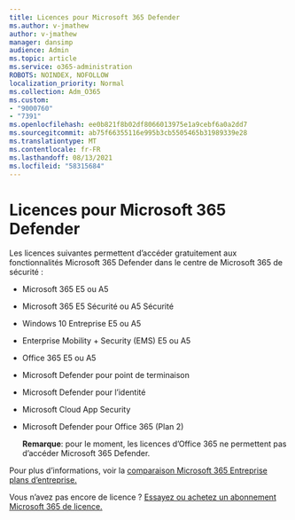 ```yaml
---
title: Licences pour Microsoft 365 Defender
ms.author: v-jmathew
author: v-jmathew
manager: dansimp
audience: Admin
ms.topic: article
ms.service: o365-administration
ROBOTS: NOINDEX, NOFOLLOW
localization_priority: Normal
ms.collection: Adm_O365
ms.custom:
- "9000760"
- "7391"
ms.openlocfilehash: ee0b821f8b02df8066013975e1a9cebf6a0a2dd7
ms.sourcegitcommit: ab75f66355116e995b3cb5505465b31989339e28
ms.translationtype: MT
ms.contentlocale: fr-FR
ms.lasthandoff: 08/13/2021
ms.locfileid: "58315684"
---
```

# <a name="licenses-for-microsoft-365-defender"></a>Licences pour Microsoft 365 Defender

Les licences suivantes permettent d’accéder gratuitement aux fonctionnalités Microsoft 365 Defender dans le centre de Microsoft 365 de sécurité :

- Microsoft 365 E5 ou A5
- Microsoft 365 E5 Sécurité ou A5 Sécurité
- Windows 10 Entreprise E5 ou A5
- Enterprise Mobility + Security (EMS) E5 ou A5
- Office 365 E5 ou A5
- Microsoft Defender pour point de terminaison
- Microsoft Defender pour l’identité
- Microsoft Cloud App Security
- Microsoft Defender pour Office 365 (Plan 2)

    **Remarque**: pour le moment, les licences d’Office 365 ne permettent pas d’accéder Microsoft 365 Defender.

Pour plus d’informations, voir la [comparaison Microsoft 365 Entreprise plans d’entreprise.](https://go.microsoft.com/fwlink/?linkid=2143458)

Vous n’avez pas encore de licence ? [Essayez ou achetez un abonnement Microsoft 365 de licence.](https://go.microsoft.com/fwlink/?linkid=2143625)

